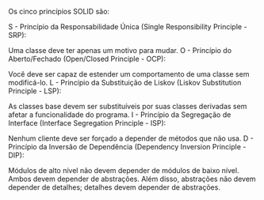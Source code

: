Os cinco princípios SOLID são:

S - Princípio da Responsabilidade Única (Single Responsibility Principle - SRP):

Uma classe deve ter apenas um motivo para mudar.
O - Princípio do Aberto/Fechado (Open/Closed Principle - OCP):

Você deve ser capaz de estender um comportamento de uma classe sem modificá-lo.
L - Princípio da Substituição de Liskov (Liskov Substitution Principle - LSP):

As classes base devem ser substituíveis por suas classes derivadas sem afetar a funcionalidade do programa.
I - Princípio da Segregação de Interface (Interface Segregation Principle - ISP):

Nenhum cliente deve ser forçado a depender de métodos que não usa.
D - Princípio da Inversão de Dependência (Dependency Inversion Principle - DIP):

Módulos de alto nível não devem depender de módulos de baixo nível. Ambos devem depender de abstrações. Além disso, abstrações não devem depender de detalhes; detalhes devem depender de abstrações.

